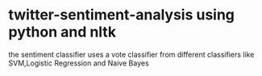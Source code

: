 # twitter-sentiment-analysis using python and nltk
the sentiment classifier uses a vote classifier from different classifiers like SVM,Logistic Regression and Naive Bayes
